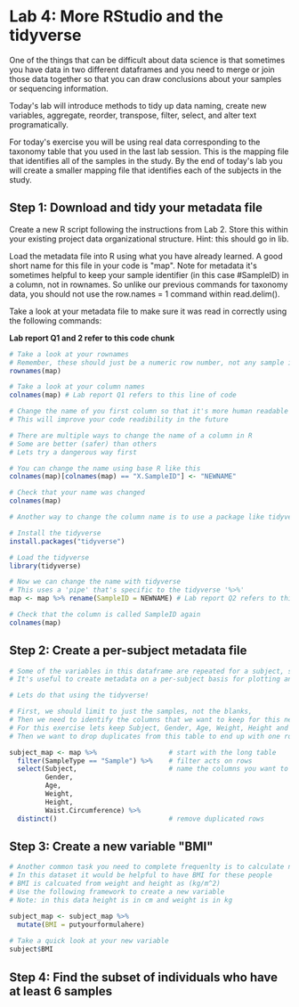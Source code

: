 # Lab 4: More RStudio and the tidyverse

One of the things that can be difficult about data science is that sometimes you have data in two different dataframes and you need to merge or join those data together so that you can draw conclusions about your samples or sequencing information.

Today's lab will introduce methods to tidy up data naming, create new variables, aggregate, reorder, transpose, filter, select, and alter text programatically.

For today's exercise you will be using real data corresponding to the taxonomy table that you used in the last lab session. This is the mapping file that identifies all of the samples in the study. By the end of today's lab you will create a smaller mapping file that identifies each of the subjects in the study.

## Step 1: Download and tidy your metadata file

Create a new R script following the instructions from Lab 2. Store this within your existing project data organizational structure. Hint: this should go in lib.

Load the metadata file into R using what you have already learned. A good short name for this file in your code is "map". Note for metadata it's sometimes helpful to keep your sample identifier (in this case #SampleID) in a column, not in rownames. So unlike our previous commands for taxonomy data, you should not use the row.names = 1 command within read.delim().

Take a look at your metadata file to make sure it was read in correctly using the following commands:

**Lab report Q1 and 2 refer to this code chunk**
```R
# Take a look at your rownames
# Remember, these should just be a numeric row number, not any sample identifier
rownames(map)

# Take a look at your column names
colnames(map) # Lab report Q1 refers to this line of code

# Change the name of you first column so that it's more human readable
# This will improve your code readibility in the future

# There are multiple ways to change the name of a column in R
# Some are better (safer) than others
# Lets try a dangerous way first

# You can change the name using base R like this
colnames(map)[colnames(map) == "X.SampleID"] <- "NEWNAME"

# Check that your name was changed 
colnames(map)

# Another way to change the column name is to use a package like tidyverse

# Install the tidyverse
install.packages("tidyverse")

# Load the tidyverse
library(tidyverse)

# Now we can change the name with tidyverse
# This uses a 'pipe' that's specific to the tidyverse '%>%'
map <- map %>% rename(SampleID = NEWNAME) # Lab report Q2 refers to this line of code

# Check that the column is called SampleID again
colnames(map)

```

## Step 2: Create a per-subject metadata file

```R
# Some of the variables in this dataframe are repeated for a subject, so our data is currently "LONG"
# It's useful to create metadata on a per-subject basis for plotting and later analysis.

# Lets do that using the tidyverse!

# First, we should limit to just the samples, not the blanks,
# Then we need to identify the columns that we want to keep for this new data table.
# For this exercise lets keep Subject, Gender, Age, Weight, Height and Waist.Circumference
# Then we want to drop duplicates from this table to end up with one row per person

subject_map <- map %>%                  # start with the long table
  filter(SampleType == "Sample") %>%    # filter acts on rows
  select(Subject,                       # name the columns you want to keep
         Gender, 
         Age, 
         Weight, 
         Height, 
         Waist.Circumference) %>% 
  distinct()                            # remove duplicated rows 


```



## Step 3: Create a new variable "BMI"


```R
# Another common task you need to complete frequenlty is to calculate new variables
# In this dataset it would be helpful to have BMI for these people
# BMI is calcuated from weight and height as (kg/m^2)
# Use the following framework to create a new variable
# Note: in this data height is in cm and weight is in kg

subject_map <- subject_map %>% 
  mutate(BMI = putyourformulahere)
  
# Take a quick look at your new variable
subject$BMI


```
## Step 4: Find the subset of individuals who have at least 6 samples

